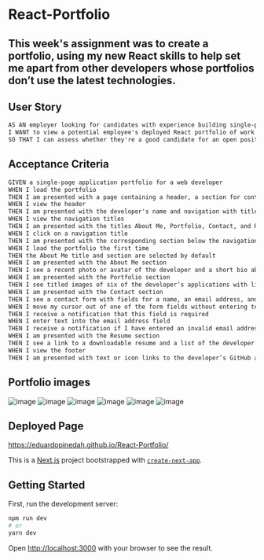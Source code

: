# React-Portfolio

## This week's assignment was to create a portfolio, using my new React skills to help set me apart from other developers whose portfolios don’t use the latest technologies.

## User Story

```md
AS AN employer looking for candidates with experience building single-page applications
I WANT to view a potential employee's deployed React portfolio of work samples
SO THAT I can assess whether they're a good candidate for an open position
```

## Acceptance Criteria

```md
GIVEN a single-page application portfolio for a web developer
WHEN I load the portfolio
THEN I am presented with a page containing a header, a section for content, and a footer
WHEN I view the header
THEN I am presented with the developer's name and navigation with titles corresponding to different sections of the portfolio
WHEN I view the navigation titles
THEN I am presented with the titles About Me, Portfolio, Contact, and Resume, and the title corresponding to the current section is highlighted
WHEN I click on a navigation title
THEN I am presented with the corresponding section below the navigation without the page reloading and that title is highlighted
WHEN I load the portfolio the first time
THEN the About Me title and section are selected by default
WHEN I am presented with the About Me section
THEN I see a recent photo or avatar of the developer and a short bio about them
WHEN I am presented with the Portfolio section
THEN I see titled images of six of the developer’s applications with links to both the deployed applications and the corresponding GitHub repository
WHEN I am presented with the Contact section
THEN I see a contact form with fields for a name, an email address, and a message
WHEN I move my cursor out of one of the form fields without entering text
THEN I receive a notification that this field is required
WHEN I enter text into the email address field
THEN I receive a notification if I have entered an invalid email address
WHEN I am presented with the Resume section
THEN I see a link to a downloadable resume and a list of the developer’s proficiencies
WHEN I view the footer
THEN I am presented with text or icon links to the developer’s GitHub and LinkedIn profiles, and their profile on a third platform (Stack Overflow, Twitter) 
```

## Portfolio images

![image](https://github.com/EduardoPinedaH/React-Portfolio/assets/123011718/cb60e72c-88b7-494c-ad64-08447ab851d9)
![image](https://github.com/EduardoPinedaH/React-Portfolio/assets/123011718/0f853966-dcf1-4835-9e82-cb161c027f51)
![image](https://github.com/EduardoPinedaH/React-Portfolio/assets/123011718/90b99484-046c-4a69-a945-b20ee5099f68)
![image](https://github.com/EduardoPinedaH/React-Portfolio/assets/123011718/1d9ac046-1d0a-4066-b7c9-6b7c2c28cc61)
![image](https://github.com/EduardoPinedaH/React-Portfolio/assets/123011718/a86fce67-1b67-4f55-866b-8c83b95e5f35)
![image](https://github.com/EduardoPinedaH/React-Portfolio/assets/123011718/4cbca71a-ea86-4634-b473-830c482f7a0e)

## Deployed Page
https://eduardopinedah.github.io/React-Portfolio/

This is a [Next.js](https://nextjs.org/) project bootstrapped with [`create-next-app`](https://github.com/vercel/next.js/tree/canary/packages/create-next-app).

## Getting Started

First, run the development server:

```bash
npm run dev
# or
yarn dev
```

Open [http://localhost:3000](http://localhost:3000) with your browser to see the result.

